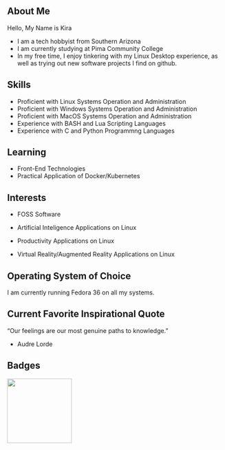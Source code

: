 ## About Me 

Hello, My Name is Kira 

* I am a tech hobbyist from Southern Arizona 
* I am currently studying at Pima Community College
* In my free time, I enjoy tinkering with my Linux Desktop experience, as well as trying out new software projects I find on github.

## Skills

* Proficient with Linux Systems Operation and Administration 
* Proficient with Windows Systems Operation and Administration
* Proficient with MacOS Systems Operation and Administration 
* Experience with BASH and Lua Scripting Languages 
* Experience with C and Python Programmng Languages   

## Learning
* Front-End Technologies
* Practical Application of Docker/Kubernetes 

## Interests

* FOSS Software

* Artificial Inteligence Applications on Linux

* Productivity Applications on Linux

* Virtual Reality/Augmented Reality Applications on Linux

## Operating System of Choice

I am currently running Fedora 36 on all my systems. 

## Current Favorite Inspirational Quote 
“Our feelings are our most genuine paths to knowledge.” 
- Audre Lorde

## Badges 

<div id="badges">
  <img src="https://images.credly.com/images/c8f58c5c-e4dc-4d80-9b5d-3ae174cbab72/image.png" width="150"/>
</div>
